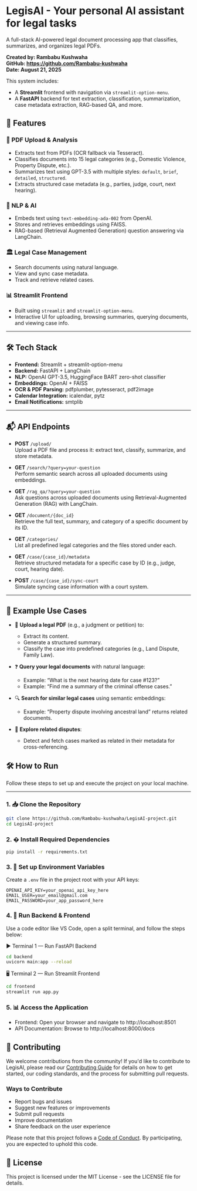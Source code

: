 # LegisAI - Your personal AI assistant for legal tasks

A full-stack AI-powered legal document processing app that classifies, summarizes, and organizes legal PDFs.

**Created by: Rambabu Kushwaha**  
**GitHub: https://github.com/Rambabu-kushwaha**  
**Date: August 21, 2025**

This system includes:

- A **Streamlit** frontend with navigation via `streamlit-option-menu`.
- A **FastAPI** backend for text extraction, classification, summarization, case metadata extraction, RAG-based QA, and more.

## 🚀 Features

### 📂 PDF Upload & Analysis
- Extracts text from PDFs (OCR fallback via Tesseract).
- Classifies documents into 15 legal categories (e.g., Domestic Violence, Property Dispute, etc.).
- Summarizes text using GPT-3.5 with multiple styles: `default`, `brief`, `detailed`, `structured`.
- Extracts structured case metadata (e.g., parties, judge, court, next hearing).

### 🧠 NLP & AI
- Embeds text using `text-embedding-ada-002` from OpenAI.
- Stores and retrieves embeddings using FAISS.
- RAG-based (Retrieval Augmented Generation) question answering via LangChain.

### 🏛️ Legal Case Management
- Search documents using natural language.
- View and sync case metadata.
- Track and retrieve related cases.

### 📊 Streamlit Frontend
- Built using `streamlit` and `streamlit-option-menu`.
- Interactive UI for uploading, browsing summaries, querying documents, and viewing case info.

---

## 🛠️ Tech Stack

- **Frontend:** Streamlit + streamlit-option-menu
- **Backend:** FastAPI + LangChain
- **NLP:** OpenAI GPT-3.5, HuggingFace BART zero-shot classifier
- **Embeddings:** OpenAI + FAISS
- **OCR & PDF Parsing:** pdfplumber, pytesseract, pdf2image
- **Calendar Integration:** icalendar, pytz
- **Email Notifications:** smtplib

---

## 📬 API Endpoints

- **POST** `/upload/`  
  Upload a PDF file and process it: extract text, classify, summarize, and store metadata.

- **GET** `/search/?query=your-question`  
  Perform semantic search across all uploaded documents using embeddings.

- **GET** `/rag_qa/?query=your-question`  
  Ask questions across uploaded documents using Retrieval-Augmented Generation (RAG) with LangChain.

- **GET** `/document/{doc_id}`  
  Retrieve the full text, summary, and category of a specific document by its ID.

- **GET** `/categories/`  
  List all predefined legal categories and the files stored under each.

- **GET** `/case/{case_id}/metadata`  
  Retrieve structured metadata for a specific case by ID (e.g., judge, court, hearing date).

- **POST** `/case/{case_id}/sync-court`  
  Simulate syncing case information with a court system.

---

## 🧪 Example Use Cases

- 📄 **Upload a legal PDF** (e.g., a judgment or petition) to:
  - Extract its content.
  - Generate a structured summary.
  - Classify the case into predefined categories (e.g., Land Dispute, Family Law).

- ❓ **Query your legal documents** with natural language:
  - Example: “What is the next hearing date for case #123?”
  - Example: “Find me a summary of the criminal offense cases.”

- 🔍 **Search for similar legal cases** using semantic embeddings:
  - Example: “Property dispute involving ancestral land” returns related documents.

- 🔗 **Explore related disputes**:
  - Detect and fetch cases marked as related in their metadata for cross-referencing.


## 🛠️ How to Run

Follow these steps to set up and execute the project on your local machine.

---

### 1. 📥 Clone the Repository

```bash
git clone https://github.com/Rambabu-kushwaha/LegisAI-project.git
cd LegisAI-project
```

### 2. � Install Required Dependencies

```bash
pip install -r requirements.txt
```

### 3. 🔑 Set up Environment Variables

Create a `.env` file in the project root with your API keys:

```
OPENAI_API_KEY=your_openai_api_key_here
EMAIL_USER=your_email@gmail.com
EMAIL_PASSWORD=your_app_password_here
```

### 4. 🚀 Run Backend & Frontend

Use a code editor like VS Code, open a split terminal, and follow the steps below:

▶️ Terminal 1 — Run FastAPI Backend
```bash
cd backend
uvicorn main:app --reload
```

🖥️ Terminal 2 — Run Streamlit Frontend
```bash
cd frontend
streamlit run app.py
```

### 5. 📊 Access the Application

- Frontend: Open your browser and navigate to http://localhost:8501
- API Documentation: Browse to http://localhost:8000/docs

## 👥 Contributing

We welcome contributions from the community! If you'd like to contribute to LegisAI, please read our [Contributing Guide](CONTRIBUTING.md) for details on how to get started, our coding standards, and the process for submitting pull requests.

### Ways to Contribute

- Report bugs and issues
- Suggest new features or improvements
- Submit pull requests
- Improve documentation
- Share feedback on the user experience

Please note that this project follows a [Code of Conduct](CODE_OF_CONDUCT.md). By participating, you are expected to uphold this code.

## 📝 License

This project is licensed under the MIT License - see the LICENSE file for details.

